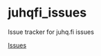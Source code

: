 # juhqfi_issues
Issue tracker for juhq.fi issues


[Issues](https://github.com/JuhQ/juhqfi_issues/issues)
